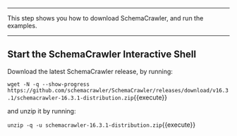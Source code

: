 -----

This step shows you how to download SchemaCrawler, and run the examples.

-----

## Start the SchemaCrawler Interactive Shell

Download the latest SchemaCrawler release, by running:

`wget -N -q --show-progress  https://github.com/schemacrawler/SchemaCrawler/releases/download/v16.3.1/schemacrawler-16.3.1-distribution.zip`{{execute}}

and unzip it by running:

`unzip -q -u schemacrawler-16.3.1-distribution.zip`{{execute}}
